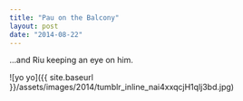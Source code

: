```yaml
---
title: "Pau on the Balcony"
layout: post
date: "2014-08-22"
---
```


…and Riu keeping an eye on him.

![yo yo]({{ site.baseurl }}/assets/images/2014/tumblr_inline_nai4xxqcjH1qlj3bd.jpg)
